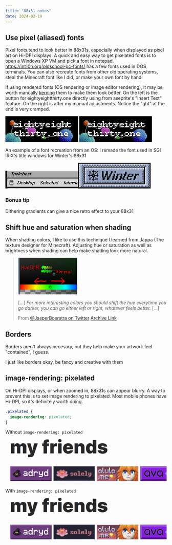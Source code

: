 ```yaml
---
title: "88x31 notes"
date: 2024-02-19
---
```


<style>
  .pixelated {
    image-rendering: pixelated
  }

  .scaled {
    width:45%
  }

  img {overflow: hidden; max-width: 100%}
</style>

## Use pixel (aliased) fonts

Pixel fonts tend to look better in 88x31s, especially when displayed as pixel art on Hi-DPI displays. A quick and easy way to get pixelated fonts is to open a Windows XP VM and pick a font in notepad. https://int10h.org/oldschool-pc-fonts/ has a few fonts used in DOS terminals. You can also recreate fonts from other old operating systems, steal the Minecraft font like I did, or make your own font by hand!

If using rendered fonts (OS rendering or image editor rendering), it may be worth manually [kerning](https://en.wikipedia.org/wiki/Kerning) them to make them look better. On the left is the button for eightyeightthirty.one directly using from aseprite's "Insert Text" feature. On the right is after my manual adjustments. Notice the "ght" at the end is very cramped.

<img src="/static/pages/88x31-notes-eightyeightthirtyone-unkerned.png" class="pixelated scaled">
<img src="/static/buttons/88x31.png" class="pixelated scaled">

An example of a font recreation from an OS: I remade the font used in SGI IRIX's title windows for Winter's 88x31

<img src="/static/pages/88x31-notes-sgi-irix2.png" class="pixelated scaled"><img src="/static/buttons/winter.png" class="pixelated scaled">

### Bonus tip

Dithering gradients can give a nice retro effect to your 88x31

## Shift hue and saturation when shading

When shading colors, I like to use this technique I learned from Jappa (The texture designer for Minecraft). Adjusting hue or saturation as well as brightness when shading can help make shading look more natural.

> ![ ](/static/pages/88x31-notes-jappa-shading.png)
>
> [...] _For more interesting colors you should shift the hue everytime you go darker, you can go either left or right, whatever feels better._ [...]
>
> From [@JasperBoerstra on Twitter](https://twitter.com/JasperBoerstra/status/1100740951662886913) [Archive Link](https://web.archive.org/web/20231224213730/https://twitter.com/JasperBoerstra/status/1100740951662886913?s=20)

## Borders

Borders aren't always necesary, but they help make your artwork feel "contained", I guess.

I just like borders okay, be fancy and creative with them

## image-rendering: pixelated

On Hi-DPI displays, or when zoomed in, 88x31s can appear blurry. A way to prevent this is to set image rendering to pixelated. Most mobile phones have Hi-DPI, so it's definitely worth doing.

```css
.pixelated {
  image-rendering: pixelated;
}
```

Without `image-rendering: pixelated`
<img srcset="/static/pages/88x31-notes-badges-blurry.png 2x" src="/static/pages/88x31-notes-badges-blurry.png">

With `image-rendering: pixelated`
<img srcset="/static/pages/88x31-notes-badges-pixelated.png 2x" src="/static/pages/88x31-notes-badges-pixelated.png">
